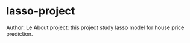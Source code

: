 # lasso-project

Author: Le 
About project: this project study lasso model for house price prediction.
